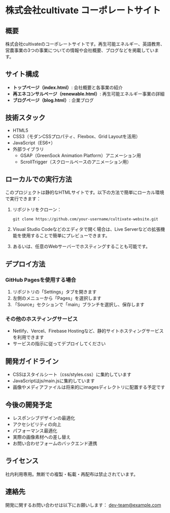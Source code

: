 # 株式会社cultivate コーポレートサイト

## 概要

株式会社cultivateのコーポレートサイトです。再生可能エネルギー、英語教育、営農事業の3つの事業についての情報や会社概要、ブログなどを掲載しています。

## サイト構成

- **トップページ（index.html）**: 会社概要と各事業の紹介
- **再エネコンサルページ（renewable.html）**: 再生可能エネルギー事業の詳細
- **ブログページ（blog.html）**: 企業ブログ

## 技術スタック

- HTML5
- CSS3（モダンCSSプロパティ、Flexbox、Grid Layoutを活用）
- JavaScript（ES6+）
- 外部ライブラリ
  - GSAP（GreenSock Animation Platform）アニメーション用
  - ScrollTrigger（スクロールベースのアニメーション用）

## ローカルでの実行方法

このプロジェクトは静的なHTMLサイトです。以下の方法で簡単にローカル環境で実行できます：

1. リポジトリをクローン：
   ```
   git clone https://github.com/your-username/cultivate-website.git
   ```

2. Visual Studio Codeなどのエディタで開く場合は、Live Serverなどの拡張機能を使用することで簡単にプレビューできます。

3. あるいは、任意のWebサーバーでホスティングすることも可能です。

## デプロイ方法

### GitHub Pagesを使用する場合

1. リポジトリの「Settings」タブを開きます
2. 左側のメニューから「Pages」を選択します
3. 「Source」セクションで「main」ブランチを選択し、保存します

### その他のホスティングサービス

- Netlify、Vercel、Firebase Hostingなど、静的サイトホスティングサービスを利用できます
- サービスの指示に従ってデプロイしてください

## 開発ガイドライン

- CSSはスタイルシート（css/styles.css）に集約しています
- JavaScriptはjs/main.jsに集約しています
- 画像やメディアファイルは将来的にimagesディレクトリに配置する予定です

## 今後の開発予定

- レスポンシブデザインの最適化
- アクセシビリティの向上
- パフォーマンス最適化
- 実際の画像素材への差し替え
- お問い合わせフォームのバックエンド連携

## ライセンス

社内利用専用。無断での複製・転載・再配布は禁止されています。

## 連絡先

開発に関するお問い合わせは以下にお願いします：
dev-team@example.com
